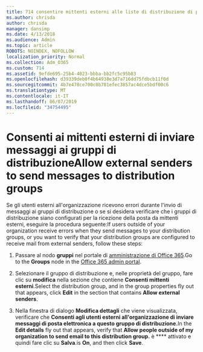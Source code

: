 ```yaml
---
title: 714 consentire mittenti esterni alle liste di distribuzione di posta elettronica
ms.author: chrisda
author: chrisda
manager: dansimp
ms.date: 4/13/2018
ms.audience: Admin
ms.topic: article
ROBOTS: NOINDEX, NOFOLLOW
localization_priority: Normal
ms.collection: Adm_O365
ms.custom: 714
ms.assetid: 9efde695-25b4-4023-bbba-bb2fc5c95b83
ms.openlocfilehash: d39339deb0f4b64938e3d7a716dd75fdbcb11f0d
ms.sourcegitcommit: 4b7e478ce700c0b781efec3857ac4dce5bdf00c6
ms.translationtype: MT
ms.contentlocale: it-IT
ms.lasthandoff: 06/07/2019
ms.locfileid: "34754495"
---
```

# <a name="allow-external-senders-to-send-messages-to-distribution-groups"></a><span data-ttu-id="bd7b6-102">Consenti ai mittenti esterni di inviare messaggi ai gruppi di distribuzione</span><span class="sxs-lookup"><span data-stu-id="bd7b6-102">Allow external senders to send messages to distribution groups</span></span>

<span data-ttu-id="bd7b6-103">Se gli utenti esterni all'organizzazione ricevono errori durante l'invio di messaggi ai gruppi di distribuzione o se si desidera verificare che i gruppi di distribuzione siano configurati per la ricezione della posta da mittenti esterni, eseguire la procedura seguente:</span><span class="sxs-lookup"><span data-stu-id="bd7b6-103">If users outside of your organization receive errors when they send messages to your distribution groups, or you want to verify that your distribution groups are configured to receive mail from external senders, follow these steps:</span></span>

1. <span data-ttu-id="bd7b6-104">Passare al nodo **gruppi** nel portale di [amministrazione di Office 365](https://portal.office.com/adminportal/home#/groups).</span><span class="sxs-lookup"><span data-stu-id="bd7b6-104">Go to the **Groups** node in the [Office 365 admin portal](https://portal.office.com/adminportal/home#/groups).</span></span>

2. <span data-ttu-id="bd7b6-105">Selezionare il gruppo di distribuzione e, nelle proprietà del gruppo, fare clic su **modifica** nella sezione che contiene **Consenti mittenti esterni**.</span><span class="sxs-lookup"><span data-stu-id="bd7b6-105">Select the distribution group, and in the group properties fly out that appears, click **Edit** in the section that contains **Allow external senders**.</span></span>

3. <span data-ttu-id="bd7b6-106">Nella finestra di dialogo **Modifica dettagli** che viene visualizzata, verificare che **Consenti agli utenti esterni all'organizzazione di inviare messaggi di posta elettronica a questo gruppo di distribuzione.**</span><span class="sxs-lookup"><span data-stu-id="bd7b6-106">In the **Edit details** fly out that appears, verify that **Allow people outside of my organization to send email to this distribution group.**</span></span> <span data-ttu-id="bd7b6-107">è \*\*\*\* attivato e quindi fare clic su **Salva**.</span><span class="sxs-lookup"><span data-stu-id="bd7b6-107">is **On**, and then click **Save**.</span></span>
